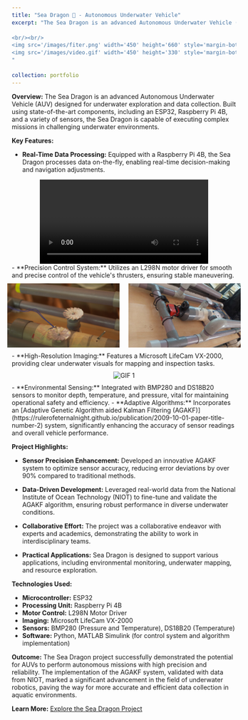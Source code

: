 ```yaml
---
title: "Sea Dragon 🐉 - Autonomous Underwater Vehicle"
excerpt: "The Sea Dragon is an advanced Autonomous Underwater Vehicle (AUV) designed for underwater exploration and data collection. Built using state-of-the-art components, including an ESP32, Raspberry Pi 4B, and a variety of sensors, the Sea Dragon is capable of executing complex missions in challenging underwater environments.

<br/><br/>
<img src='/images/fiter.png' width='450' height='660' style='margin-bottom: 20px;'>
<img src='/images/video.gif' width='450' height='330' style='margin-bottom: 20px;'>
"

collection: portfolio
---
```



**Overview:**
The Sea Dragon is an advanced Autonomous Underwater Vehicle (AUV) designed for underwater exploration and data collection. Built using state-of-the-art components, including an ESP32, Raspberry Pi 4B, and a variety of sensors, the Sea Dragon is capable of executing complex missions in challenging underwater environments.

**Key Features:**
- **Real-Time Data Processing:** Equipped with a Raspberry Pi 4B, the Sea Dragon processes data on-the-fly, enabling real-time decision-making and navigation adjustments.
<div style="display: flex; justify-content: center; align-items: center; max-width: 100%;">
  <video width='75%' controls controlsList="nodownload" oncontextmenu="return false;">
    <source src="/images/video.mp4" type="video/mp4">
    Your browser does not support the video tag.
  </video>
</div>
- **Precision Control System:** Utilizes an L298N motor driver for smooth and precise control of the vehicle's thrusters, ensuring stable maneuvering.
<div style="display: flex; justify-content: center; align-items: center; max-width: 100%;">
    <img src='/images/fiter1.png' alt="Image 1" style="margin: 10px; max-width: 50%; height: auto;">
    <img src='/images/fiter2.png' alt="Image 1" style="margin: 10px; max-width: 50%; height: auto;">
</div>
- **High-Resolution Imaging:** Features a Microsoft LifeCam VX-2000, providing clear underwater visuals for mapping and inspection tasks.
<div style="display: flex; justify-content: center; align-items: center; max-width: 100%;">
    <img src='/images/video.gif' alt="GIF 1" style="margin: 10px; max-width: 50%; height: auto;">
</div>
- **Environmental Sensing:** Integrated with BMP280 and DS18B20 sensors to monitor depth, temperature, and pressure, vital for maintaining operational safety and efficiency.
- **Adaptive Algorithms:** Incorporates an [Adaptive Genetic Algorithm aided Kalman Filtering (AGAKF)](https://rulerofeternalnight.github.io/publication/2009-10-01-paper-title-number-2) system, significantly enhancing the accuracy of sensor readings and overall vehicle performance.

**Project Highlights:**
- **Sensor Precision Enhancement:** Developed an innovative AGAKF system to optimize sensor accuracy, reducing error deviations by over 90% compared to traditional methods.

- **Data-Driven Development:** Leveraged real-world data from the National Institute of Ocean Technology (NIOT) to fine-tune and validate the AGAKF algorithm, ensuring robust performance in diverse underwater conditions.
- **Collaborative Effort:** The project was a collaborative endeavor with experts and academics, demonstrating the ability to work in interdisciplinary teams.
- **Practical Applications:** Sea Dragon is designed to support various applications, including environmental monitoring, underwater mapping, and resource exploration.

**Technologies Used:**
- **Microcontroller:** ESP32
- **Processing Unit:** Raspberry Pi 4B
- **Motor Control:** L298N Motor Driver
- **Imaging:** Microsoft LifeCam VX-2000
- **Sensors:** BMP280 (Pressure and Temperature), DS18B20 (Temperature)
- **Software:** Python, MATLAB Simulink (for control system and algorithm implementation)

**Outcome:**
The Sea Dragon project successfully demonstrated the potential for AUVs to perform autonomous missions with high precision and reliability. The implementation of the AGAKF system, validated with data from NIOT, marked a significant advancement in the field of underwater robotics, paving the way for more accurate and efficient data collection in aquatic environments.

**Learn More:**
[Explore the Sea Dragon Project](https://rulerofeternalnight.github.io/AUV/)
